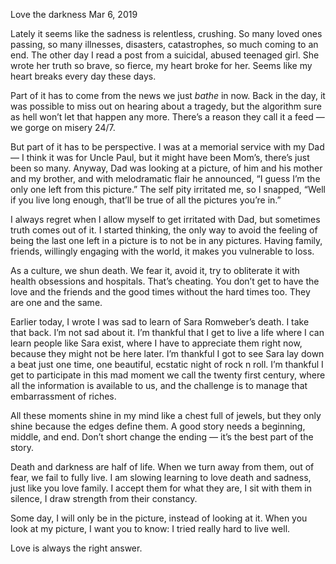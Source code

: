 Love the darkness
Mar 6, 2019

Lately it seems like the sadness is relentless, crushing. So many loved ones passing, so many illnesses, disasters, catastrophes, so much coming to an end. The other day I read a post from a suicidal, abused teenaged girl. She wrote her truth so brave, so fierce, my heart broke for her. Seems like my heart breaks every day these days.

Part of it has to come from the news we just *bathe* in now. Back in the day, it was possible to miss out on hearing about a tragedy, but the algorithm sure as hell won’t let that happen any more. There’s a reason they call it a feed — we gorge on misery 24/7.

But part of it has to be perspective. I was at a memorial service with my Dad — I think it was for Uncle Paul, but it might have been Mom’s, there’s just been so many. Anyway, Dad was looking at a picture, of him and his mother and my brother, and with melodramatic flair he announced, “I guess I’m the only one left from this picture.” The self pity irritated me, so I snapped, “Well if you live long enough, that’ll be true of all the pictures you’re in.”

I always regret when I allow myself to get irritated with Dad, but sometimes truth comes out of it. I started thinking, the only way to avoid the feeling of being the last one left in a picture is to not be in any pictures. Having family, friends, willingly engaging with the world, it makes you vulnerable to loss.

As a culture, we shun death. We fear it, avoid it, try to obliterate it with health obsessions and hospitals. That’s cheating. You don’t get to have the love and the friends and the good times without the hard times too. They are one and the same.

Earlier today, I wrote I was sad to learn of Sara Romweber’s death. I take that back. I’m not sad about it. I’m thankful that I get to live a life where I can learn people like Sara exist, where I have to appreciate them right now, because they might not be here later. I’m thankful I got to see Sara lay down a beat just one time, one beautiful, ecstatic night of rock n roll. I’m thankful I get to participate in this mad moment we call the twenty first century, where all the information is available to us, and the challenge is to manage that embarrassment of riches.

All these moments shine in my mind like a chest full of jewels, but they only shine because the edges define them. A good story needs a beginning, middle, and end. Don’t short change the ending — it’s the best part of the story.

Death and darkness are half of life. When we turn away from them, out of fear, we fail to fully live. I am slowing learning to love death and sadness, just like you love family. I accept them for what they are, I sit with them in silence, I draw strength from their constancy.

Some day, I will only be in the picture, instead of looking at it. When you look at my picture, I want you to know: I tried really hard to live well.

Love is always the right answer.
